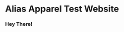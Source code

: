 <html>
   
<head> 
    <link href="/css/style.css" type="text/css" rel="stylesheet">
    
</head>

<body>
<div>
<h1 class="title">Alias Apparel Test Website</h1>
</div>


<h3 class="second">Hey There!</h3>

</body>

</html>
